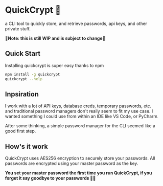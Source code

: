 # QuickCrypt 🔐

a CLI tool to quickly store, and retrieve passwords, api keys, and other private stuff.

**🚧Note: this is still WIP and is subject to change🚧**

## Quick Start
Installing quickcrypt is super easy thanks to npm

```bash
npm install -g quickcrypt
quickcrypt --help
```

## Inpsiration

I work with a lot of API keys, database creds, temporary passwords, etc. and traditional password managers don't really seem to fit my use case.
I wanted something I could use from within an IDE like VS Code, or PyCharm.

After some thinking, a simple password manager for the CLI seemed like a good first step.

## How's it work

QuickCrypt uses AES256 encryption to securely store your passwords.
All passwords are encrypted using your master password as the key.

**You set your master password the first time you run QuickCrypt, if you forget it say goodbye to your passwords 👋🏻**
